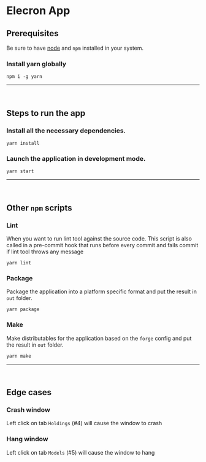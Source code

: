 # Elecron App

## Prerequisites
Be sure to have [node](https://nodejs.org/es/) and `npm` installed in your system.

### Install yarn globally

    npm i -g yarn

---
<br>

## Steps to run the app
### Install all the necessary dependencies.

    yarn install

### Launch the application in development mode.

    yarn start

---
<br>

## Other `npm` scripts

### Lint
When you want to run lint tool against the source code. This script is also called in a pre-commit hook that runs before every commit and fails commit if lint tool throws any message

    yarn lint

### Package
Package the application into a platform specific format and put the result in `out` folder.

    yarn package

### Make
Make distributables for the application based on the `forge` config and put the result in `out` folder.

    yarn make

---
<br>

## Edge cases

### Crash window
Left click on tab `Holdings` (#4) will cause the window to crash

### Hang window
Left click on tab `Models` (#5) will cause the window to hang
